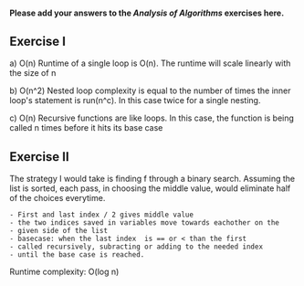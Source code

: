 #### Please add your answers to the ***Analysis of  Algorithms*** exercises here.

## Exercise I

a) O(n)
    Runtime of a single loop is O(n). The runtime will scale linearly with the size of n


b)  O(n^2)
    Nested loop complexity is equal to the number of times the inner loop's statement is run(n^c). In this case twice for a single nesting.  


c)  O(n)
    Recursive functions are like loops. In this case, the function is being called n times before it hits its base case

## Exercise II

The strategy I would take is finding f through a binary search. Assuming the list is sorted, each pass, in choosing the middle value,  would eliminate half of the choices everytime. 

    - First and last index / 2 gives middle value
    - the two indices saved in variables move towards eachother on the 
    - given side of the list
    - basecase: when the last index  is == or < than the first
    - called recursively, subracting or adding to the needed index 
    - until the base case is reached.


Runtime complexity: O(log n)
